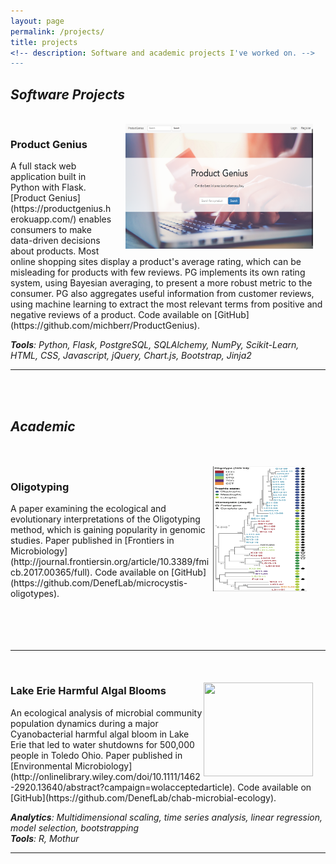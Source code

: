 ```yaml
---
layout: page
permalink: /projects/
title: projects
<!-- description: Software and academic projects I've worked on. -->
---
```


<h2><em>Software Projects</em></h2> 
<br>

<!-- Product Genius -->
<img src="/img/product_genius.png" width = "300" height = "200" align = "right" style = "margin: 0px 20px 0px 20px">
<h3>Product Genius</h3>
 A full stack web application built in Python with Flask. [Product Genius](https://productgenius.herokuapp.com/) enables consumers to make data-driven decisions about products. Most online shopping sites display a product's average rating, which can be misleading for products with few reviews. PG implements its own rating system, using Bayesian averaging, to present a more robust metric to the consumer. PG also aggregates useful information from customer reviews, using machine learning to extract the most relevant terms from positive and negative reviews of a product. Code available on [GitHub](https://github.com/michberr/ProductGenius). 

***Tools**: Python, Flask, PostgreSQL, SQLAlchemy, NumPy, Scikit-Learn, HTML, CSS, Javascript, jQuery, Chart.js, Bootstrap, Jinja2*
<br/>
<hr/>
<br>
<br>

<h2><em>Academic</em></h2> 
<br><br>

<img src="/img/oligotypes.png" width = "150" height = "200" align = "right" style = "margin: 0px 30px 0px 5px">    

<h3>Oligotyping</h3>
A paper examining the ecological and evolutionary interpretations of the Oligotyping method, which is gaining popularity in genomic studies.
Paper published in [Frontiers in Microbiology](http://journal.frontiersin.org/article/10.3389/fmicb.2017.00365/full). Code available on [GitHub](https://github.com/DenefLab/microcystis-oligotypes).
<br/>
<br>
<br>
<br>
<br>
<hr/>

<!-- Chabs env -->
<br>
<img src="/img/chab.png" width = "175" height = "150" align = "right" style = "margin: 20px 20px 0px 0px">    

<h3>Lake Erie Harmful Algal Blooms</h3>
An ecological analysis of microbial community population dynamics during a major Cyanobacterial harmful algal bloom in Lake Erie that led to water shutdowns for 500,000 people in Toledo Ohio. Paper published in [Environmental Microbiology](http://onlinelibrary.wiley.com/doi/10.1111/1462-2920.13640/abstract?campaign=wolacceptedarticle). Code available on [GitHub](https://github.com/DenefLab/chab-microbial-ecology).

***Analytics**: Multidimensional scaling, time series analysis, linear regression, model selection, bootstrapping*     
***Tools**: R, Mothur*
<br/>
<hr/>

